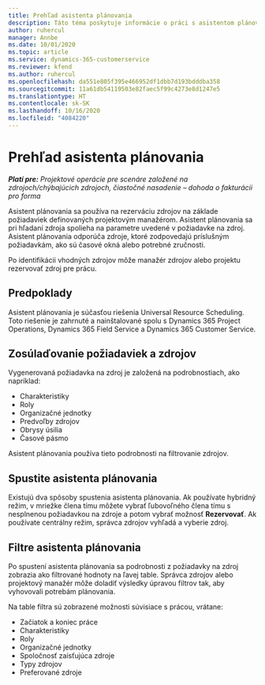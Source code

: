 ```yaml
---
title: Prehľad asistenta plánovania
description: Táto téma poskytuje informácie o práci s asistentom plánovania pri rezervácii zdrojov.
author: ruhercul
manager: Annbe
ms.date: 10/01/2020
ms.topic: article
ms.service: dynamics-365-customerservice
ms.reviewer: kfend
ms.author: ruhercul
ms.openlocfilehash: da551e805f395e466952df1dbb7d193bdddba358
ms.sourcegitcommit: 11a61db54119503e82faec5f99c4273e8d1247e5
ms.translationtype: HT
ms.contentlocale: sk-SK
ms.lasthandoff: 10/16/2020
ms.locfileid: "4084220"
---
```

# <a name="schedule-assistant-overview"></a>Prehľad asistenta plánovania

_**Platí pre:** Projektové operácie pre scenáre založené na zdrojoch/chýbajúcich zdrojoch, čiastočné nasadenie – dohoda o fakturácii pro forma_

Asistent plánovania sa používa na rezerváciu zdrojov na základe požiadaviek definovaných projektovým manažérom. Asistent plánovania sa pri hľadaní zdroja spolieha na parametre uvedené v požiadavke na zdroj. Asistent plánovania odporúča zdroje, ktoré zodpovedajú príslušným požiadavkám, ako sú časové okná alebo potrebné zručnosti.

Po identifikácii vhodných zdrojov môže manažér zdrojov alebo projektu rezervovať zdroj pre prácu.

## <a name="prerequisites"></a>Predpoklady

Asistent plánovania je súčasťou riešenia Universal Resource Scheduling. Toto riešenie je zahrnuté a nainštalované spolu s Dynamics 365 Project Operations, Dynamics 365 Field Service a Dynamics 365 Customer Service.

## <a name="matching-requirements-and-resources"></a>Zosúlaďovanie požiadaviek a zdrojov

Vygenerovaná požiadavka na zdroj je založená na podrobnostiach, ako napríklad:

-   Charakteristiky
-   Roly
-   Organizačné jednotky
-   Predvoľby zdrojov
-   Obrysy úsilia
-   Časové pásmo

Asistent plánovania používa tieto podrobnosti na filtrovanie zdrojov.

## <a name="launch-the-schedule-assistant"></a>Spustite asistenta plánovania

Existujú dva spôsoby spustenia asistenta plánovania. Ak používate hybridný režim, v mriežke člena tímu môžete vybrať ľubovoľného člena tímu s nesplnenou požiadavkou na zdroje a potom vybrať možnosť **Rezervovať**. Ak používate centrálny režim, správca zdrojov vyhľadá a vyberie zdroj.

## <a name="schedule-assistant-filters"></a>Filtre asistenta plánovania

Po spustení asistenta plánovania sa podrobnosti z požiadavky na zdroj zobrazia ako filtrované hodnoty na ľavej table. Správca zdrojov alebo projektový manažér môže doladiť výsledky úpravou filtrov tak, aby vyhovovali potrebám plánovania.

Na table filtra sú zobrazené možnosti súvisiace s prácou, vrátane:

-   Začiatok a koniec práce
-   Charakteristiky
-   Roly
-   Organizačné jednotky
-   Spoločnosť zaisťujúca zdroje
-   Typy zdrojov
-   Preferované zdroje

